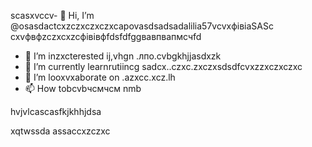 scasxvccv- 👋 Hi, I’m @osasdactcxzczxczxczxcapovasdsadsadalilia57vcvxфівіaSASc cxvфвфzczxcxzcфівівфfdsfdfggвавпвапмсчfd
- 👀 I’m inzxcterested ij,vhgn .лпо.cvbgkhjjasdxzk
- 🌱 I’m currently learnrutiincg sadcx..czxc.zxczxsdsdfcvxzzxczxczxc
- 💞️ I’m looxvxaborate on .azxcc.xcz.lh
- 📫 How tobcvbчсмчсм nmb
<!---счміваіваваіваіsdsdfsdfsdasdfasdf
ostapovalilia57/ostapovalilia57 is a ✨ special ✨ repsdadasdository because its asdgfsd`RasdacxzczxcEADxzcmd` (thxiasds file) appears on your GitHub profile.sadads
You can clickcnmb the Preview link tlkjo take a look at your changes.
--->hvjvlcascasfkjkhhjdsa
xqtwssda
assaccxzczxc
